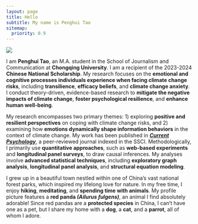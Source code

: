 ```yaml
---
layout: page
title: Hello
subtitle: My name is Penghui Tao
sitemap:
  priority: 0.9
---
```


<img src="{{ '/assets/img/penghui.png' | prepend: site.baseurl }}" id="about-img">

<div id="describe-text">
	<p align="left">I am <b>Penghui Tao</b>, an M.A. student in the School of Journalism and Communication at <b>Chongqing University</b>. I am a recipient of the 2023-2024 <b>Chinese National Scholarship</b>. My research focuses on the <b>emotional and cognitive processes individuals experience when facing climate change risks</b>, including <b>transilience</b>, <b>efficacy beliefs</b>, and <b>climate change anxiety</b>. I conduct theory-driven, evidence-based research to <b>mitigate the negative impacts of climate change</b>, <b>foster psychological resilience</b>, and <b>enhance human well-being</b>.</p>

<p align="left">My research encompasses two primary themes: 1) exploring <b>positive and resilient perspectives</b> on coping with climate change risks, and 2) examining how <b>emotions dynamically shape information behaviors</b> in the context of climate change. My work has been published in <a href="https://doi.org/10.1007/s12144-024-06864-y"><b><i>Current Psychology</i></b></a>, a peer-reviewed journal indexed in the SSCI. Methodologically, I primarily use <b>quantitative approaches</b>, such as <b>web-based experiments</b> and <b>longitudinal panel surveys</b>, to draw causal inferences. My analyses involve <b>advanced statistical techniques</b>, including <b>exploratory graph analysis</b>, <b>longitudinal panel analysis</b>, and <b>structural equation modeling</b>.</p>

<p align="left">I grew up in a beautiful town nestled within one of China’s vast national forest parks, which inspired my lifelong love for nature. In my free time, I enjoy <b>hiking</b>, <b>meditating</b>, and <b>spending time with animals</b>. My profile picture features a <b>red panda <i>(Ailurus fulgens)</i></b>, an animal I find absolutely adorable! Since red pandas are a <b>protected species</b> in China, I can’t have one as a pet, but I share my home with a <b>dog</b>, a <b>cat</b>, and a <b>parrot</b>, all of whom I adore.</p>
